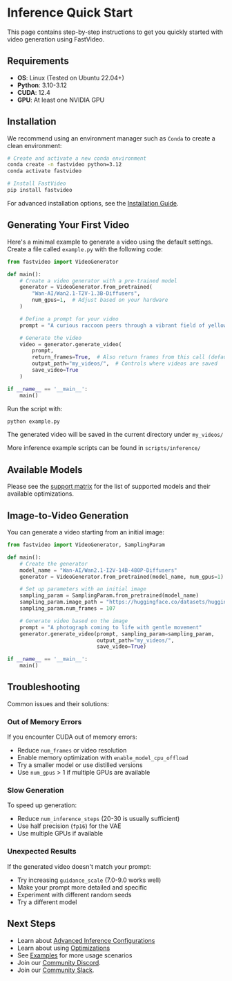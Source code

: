 # Inference Quick Start

This page contains step-by-step instructions to get you quickly started with video generation using FastVideo.

## Requirements
- **OS**: Linux (Tested on Ubuntu 22.04+)
- **Python**: 3.10-3.12
- **CUDA**: 12.4
- **GPU**: At least one NVIDIA GPU

## Installation

We recommend using an environment manager such as `Conda` to create a clean environment:

```bash
# Create and activate a new conda environment
conda create -n fastvideo python=3.12
conda activate fastvideo

# Install FastVideo
pip install fastvideo
```

For advanced installation options, see the [Installation Guide](installation.md).

## Generating Your First Video
Here's a minimal example to generate a video using the default settings. Create a file called `example.py` with the following code:

```python
from fastvideo import VideoGenerator

def main():
    # Create a video generator with a pre-trained model
    generator = VideoGenerator.from_pretrained(
        "Wan-AI/Wan2.1-T2V-1.3B-Diffusers",
        num_gpus=1,  # Adjust based on your hardware
    )

    # Define a prompt for your video
    prompt = "A curious raccoon peers through a vibrant field of yellow sunflowers, its eyes wide with interest."

    # Generate the video
    video = generator.generate_video(
        prompt,
        return_frames=True,  # Also return frames from this call (defaults to False)
        output_path="my_videos/",  # Controls where videos are saved
        save_video=True
    )

if __name__ == '__main__':
    main()
```

Run the script with:

```bash
python example.py
```

The generated video will be saved in the current directory under `my_videos/`  

More inference example scripts can be found in `scripts/inference/`
## Available Models

Please see the [support matrix](#support-matrix) for the list of supported models and their available optimizations.

## Image-to-Video Generation

You can generate a video starting from an initial image:

```python
from fastvideo import VideoGenerator, SamplingParam

def main():
    # Create the generator
    model_name = "Wan-AI/Wan2.1-I2V-14B-480P-Diffusers"
    generator = VideoGenerator.from_pretrained(model_name, num_gpus=1)

    # Set up parameters with an initial image
    sampling_param = SamplingParam.from_pretrained(model_name)
    sampling_param.image_path = "https://huggingface.co/datasets/huggingface/documentation-images/resolve/main/diffusers/astronaut.jpg"
    sampling_param.num_frames = 107

    # Generate video based on the image
    prompt = "A photograph coming to life with gentle movement"
    generator.generate_video(prompt, sampling_param=sampling_param,
                             output_path="my_videos/",
                             save_video=True)

if __name__ == '__main__':
    main()
```

## Troubleshooting

Common issues and their solutions:

### Out of Memory Errors
If you encounter CUDA out of memory errors:
- Reduce `num_frames` or video resolution
- Enable memory optimization with `enable_model_cpu_offload`
- Try a smaller model or use distilled versions
- Use `num_gpus` > 1 if multiple GPUs are available

### Slow Generation
To speed up generation:
- Reduce `num_inference_steps` (20-30 is usually sufficient)
- Use half precision (`fp16`) for the VAE
- Use multiple GPUs if available

### Unexpected Results
If the generated video doesn't match your prompt:
- Try increasing `guidance_scale` (7.0-9.0 works well)
- Make your prompt more detailed and specific
- Experiment with different random seeds
- Try a different model

## Next Steps

- Learn about [Advanced Inference Configurations](#inference-configuration)
- Learn about using [Optimizations](#inference-optimizations)
- See [Examples](../examples/examples_inference_index.md) for more usage scenarios
- Join our [Community Discord](https://discord.gg/JA7cksDz86).
- Join our [Community Slack](https://join.slack.com/t/fastvideo/shared_invite/zt-38u6p1jqe-yDI1QJOCEnbtkLoaI5bjZQ).
